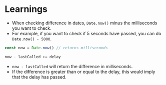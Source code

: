 # Learnings

- When checking difference in dates, `Date.now()` minus the milliseconds you want to check.
- For example, if you want to check if 5 seconds have passed, you can do `Date.now() - 5000`.

```js
const now = Date.now() // returns milliseconds

now - lastCalled >= delay
```

- `now - lastCalled` will return the difference in milliseconds.
- If the difference is greater than or equal to the delay, this would imply that the delay has passed.
